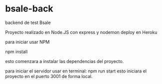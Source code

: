 # bsale-back
backend de test Bsale

Proyecto realizado en Node.JS con express y nodemon
deploy en Heroku

para iniciar usar NPM

npm install 

esto comenzara a instalar las dependencias del proyecto.

para iniciar el servidor usar en terminal: npm run start 
esto iniciara el proyecto en el puerto 3001 de forma local.
